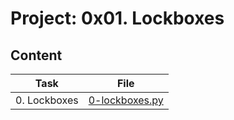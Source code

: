 # Project: 0x01. Lockboxes

## Content

| Task | File |
| ---- | ---- |
| 0. Lockboxes | [0-lockboxes.py](./0-lockboxes.py) |
